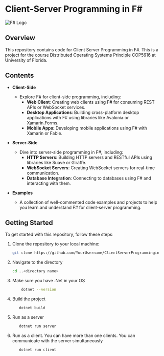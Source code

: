 # Client-Server Programming in F#

![F# Logo](https://upload.wikimedia.org/wikipedia/commons/6/66/F_Sharp_logo.svg)

## Overview

This repository contains code for Client Server Programming in F#. This is a project for the course Distributed Operating Systems Principle COP5616 at University of Florida.

## Contents

- **Client-Side**
  - Explore F# for client-side programming, including:
    - **Web Client**: Creating web clients using F# for consuming REST APIs or WebSocket services.
    - **Desktop Applications**: Building cross-platform desktop applications with F# using libraries like Avalonia or Xamarin.Forms.
    - **Mobile Apps**: Developing mobile applications using F# with Xamarin or Fable.
  
- **Server-Side**
  - Dive into server-side programming in F#, including:
    - **HTTP Servers**: Building HTTP servers and RESTful APIs using libraries like Suave or Giraffe.
    - **WebSocket Servers**: Creating WebSocket servers for real-time communication.
    - **Database Integration**: Connecting to databases using F# and interacting with them.
  
- **Examples**
  - A collection of well-commented code examples and projects to help you learn and understand F# for client-server programming.

## Getting Started

To get started with this repository, follow these steps:

1. Clone the repository to your local machine:

   ```sh
   git clone https://github.com/YourUsername/ClientServerProgramminginFSharp.git
2. Navigate to the directory
    ```sh
    cd ..<directory name>
3. Make sure you have .Net in your OS
    ```sh
        dotnet --version
4. Build the project
     ```sh
        dotnet build
5. Run as a server
     ```sh
        dotnet run server
6. Run as a client. You can have more than one clients. You can communicate with the server simultaneously
     ```sh
        dotnet run client
